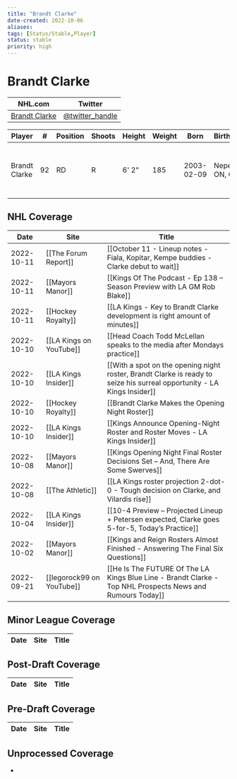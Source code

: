 ```yaml
---
title: "Brandt Clarke"
date-created: 2022-10-06
aliases: 
tags: [Status/Stable,Player]
status: stable
priority: high
---
```


# Brandt Clarke

NHL.com | Twitter
-|-
[Brandt Clarke]() | [@twitter_handle](https://twitter.com/)

Player | \# | Position | Shoots | Height | Weight | Born | Birthplace | Draft 
---|---|---|---|---|---|---|---|---
Brandt Clarke | 92 | RD | R | 6' 2" | 185 | 2003-02-09 | Nepean, ON, CAN | 2021 LAK, 1st rd, 8th pk (8th overall)


## NHL  Coverage
Date | Site |  Title
---|---|---
2022-10-11 | [[The Forum Report]] | [[October 11 - Lineup notes - Fiala, Kopitar, Kempe buddies - Clarke debut to wait]]
2022-10-11 | [[Mayors Manor]] | [[Kings Of The Podcast - Ep 138 – Season Preview with LA GM Rob Blake]]
2022-10-11 | [[Hockey Royalty]] | [[LA Kings - Key to Brandt Clarke development is right amount of minutes]]
2022-10-10 | [[LA Kings on YouTube]] | [[Head Coach Todd McLellan speaks to the media after Mondays practice]]
2022-10-10 | [[LA Kings Insider]] | [[With a spot on the opening night roster, Brandt Clarke is ready to seize his surreal opportunity - LA Kings Insider]]
2022-10-10 | [[Hockey Royalty]] | [[Brandt Clarke Makes the Opening Night Roster]]
2022-10-10 | [[LA Kings Insider]] | [[Kings Announce Opening-Night Roster and Roster Moves - LA Kings Insider]]
2022-10-08 | [[Mayors Manor]] | [[Kings Opening Night Final Roster Decisions Set – And, There Are Some Swerves]]
2022-10-08 | [[The Athletic]] | [[LA Kings roster projection 2-dot-0 - Tough decision on Clarke, and Vilardis rise]]
2022-10-04 | [[LA Kings Insider]]  | [[10-4 Preview – Projected Lineup + Petersen expected, Clarke goes 5-for-5, Today’s Practice]]
2022-10-02 | [[Mayors Manor]] | [[Kings and Reign Rosters Almost Finished - Answering The Final Six Questions]]
2022-09-21 | [[legorock99 on YouTube]] | [[He Is The FUTURE Of The LA Kings Blue Line - Brandt Clarke - Top NHL Prospects News and Rumours Today]]


## Minor League Coverage
Date | Site |  Title
---|---|---



## Post-Draft Coverage
Date | Site |  Title
---|---|---



## Pre-Draft Coverage
Date | Site |  Title
---|---|---


## Unprocessed Coverage
- 
